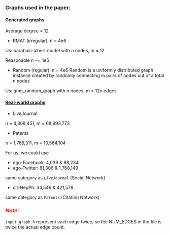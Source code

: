 ### Graphs used in the paper: 
#### Generated graphs
Average degree = 12
- RMAT (irregular), n = 4e6

Us: barabasi-albert model with n nodes, m = 12

Reasonable n ~= 1e5

- Random (regular), n = 4e6
Random is a uniformly distributed graph instance created
by randomly connecting m pairs of nodes out of a total n nodes

Us: gnm_random_graph with n nodes, m = 12n edges

#### [Real-world graphs](http://snap.stanford.edu/data/index.html)

- LiveJournal

n = 4,308,451, m = 68,993,773

- Patents

n = 1,765,311, m = 10,564,104

For us, we could use 
- ego-Facebook: 4,039 & 88,234
- ego-Twitter: 81,306 & 1,768,149

same category as `LiveJournal` (Social Network)

- cit-HepPh: 34,546	& 421,578

same category as `Patents` (Citation Network)


### <span style="color:red"> _Note:_ </span>

`input_graph.h` represent each edge twice, so the NUM_EDGES in the file is twice the actual edge count.

